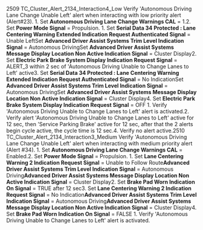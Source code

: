2509 TC_Cluster_Alert_2134_Interaction4_Low Verify 'Autonomous Driving Lane Change Unable Left' alert when interacting with low priority alert (Alert#23). 1. Set **Autonomous Driving Lane Change Warnings CAL** = 1.2. Set **Power Mode Signal** = Propulsion. 1. Set **Serial Data 34 Protected : Lane Centering Warning Extended Indication Request Authenticated Signal** = Unable LeftSet **Advanced Driver Assist Systems Trim Level Indication Signal** = Autonomous DrivingSet **Advanced Driver Assist Systems Message Display Location Non Active Indication Signal** = Cluster Display2. Set **Electric Park Brake System Display Indication Request Signal** = ALERT_3 within 2 sec of 'Autonomous Driving Unable to Change Lanes to Left' active3. Set **Serial Data 34 Protected : Lane Centering Warning Extended Indication Request Authenticated Signal** = No IndicationSet **Advanced Driver Assist Systems Trim Level Indication Signal** = Autonomous DrivingSet **Advanced Driver Assist Systems Message Display Location Non Active Indication Signal** = Cluster Display4. Set **Electric Park Brake System Display Indication Request Signal** = OFF 1. Verify 'Autonomous Driving Unable to Change Lanes to Left' alert is activated.2. Verify alert 'Autonomous Driving Unable to Change Lanes to Left' active for 12 sec, then 'Service Parking Brake' active for 12 sec, after that the 2 alerts begin cycle active, the cycle time is 12 sec.4. Verify no alert active.2510 TC_Cluster_Alert_2134_Interaction3_Medium Verify 'Autonomous Driving Lane Change Unable Left' alert when interacting with medium priority alert (Alert #34). 1. Set **Autonomous Driving Lane Change Warnings CAL** = Enabled.2. Set **Power Mode Signal** = Propulsion. 1. Set **Lane Centering Warning 2 Indication Request Signal** = Unable to Follow Route**Advanced Driver Assist Systems Trim Level Indication Signal** = Autonomous Driving**Advanced Driver Assist Systems Message Display Location Non Active Indication Signal** = Cluster Display2. Set **Brake Pad Worn Indication On Signal** = TRUE after 12 sec3. Set **Lane Centering Warning 2 Indication Request Signal** = No Indication**Advanced Driver Assist Systems Trim Level Indication Signal** = Autonomous Driving**Advanced Driver Assist Systems Message Display Location Non Active Indication Signal** = Cluster Display4. Set **Brake Pad Worn Indication On Signal** = FALSE 1. Verify 'Autonomous Driving Unable to Change Lanes to Left' alert is activated.